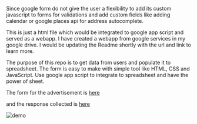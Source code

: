 Since google form do not give the user a flexibility to add its custom javascript to forms for validations and add custom fields like adding calendar or google places api for address autocomplete. 

This is just a html file which would be integrated to google app script and served as a webapp. I have created a webapp from google services in my google drive. I would be updating the Readme shortly with the url and link to learn more. 

The purpose of this repo is to get data from users and populate it to spreadsheet. The form is easy to make with simple tool like HTML, CSS and JavaScript. Use google app script to integrate to spreadsheet and have the power of sheet.

The form for the advertisement is [here](https://script.google.com/macros/s/AKfycbxOQ20NwPhDTforlDkBAZ51MsbDWIC8xiO_Er-t8dYUdKTsmH0R/exec)

and the response collected is [here](https://docs.google.com/spreadsheets/d/12Lgngx7UKPdp16t4b060xOqBqvZVJeaUuheB09obAxc/edit#gid=0)

![demo](googleform.gif)
